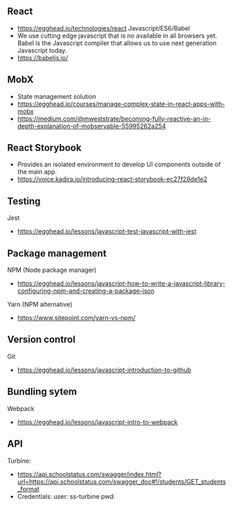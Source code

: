 ## React
* https://egghead.io/technologies/react 
Javascript/ES6/Babel
* We use cutting edge javascript that is no available in all browsers yet. Babel is the Javascript compiler that allows us to use next generation Javascript today. 
* https://babeljs.io/

## MobX
* State management solution
* https://egghead.io/courses/manage-complex-state-in-react-apps-with-mobx
* https://medium.com/@mweststrate/becoming-fully-reactive-an-in-depth-explanation-of-mobservable-55995262a254

## React Storybook
* Provides an isolated environment to develop UI components outside of the main app. 
* https://voice.kadira.io/introducing-react-storybook-ec27f28de1e2

## Testing
Jest
* https://egghead.io/lessons/javascript-test-javascript-with-jest

## Package management
NPM (Node package manager)
* https://egghead.io/lessons/javascript-how-to-write-a-javascript-library-configuring-npm-and-creating-a-package-json

Yarn (NPM alternative) 
* https://www.sitepoint.com/yarn-vs-npm/


## Version control
Git
* https://egghead.io/lessons/javascript-introduction-to-github

## Bundling sytem
Webpack
* https://egghead.io/lessons/javascript-intro-to-webpack

## API
Turbine:
* https://api.schoolstatus.com/swagger/index.html?url=https://api.schoolstatus.com/swagger_doc#!/students/GET_students_format 
* Credentials: user: ss-turbine pwd:  <ask-manager>